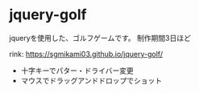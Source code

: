 # jquery-golf
 
jqueryを使用した、ゴルフゲームです。
制作期間3日ほど

rink: https://sgmikami03.github.io/jquery-golf/

* 十字キーでパター・ドライバー変更
* マウスでドラッグアンドドロップでショット
